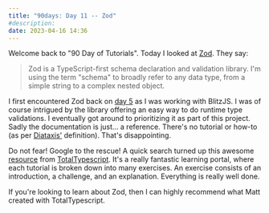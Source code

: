 ```yaml
---
title: "90days: Day 11 -- Zod"
#description: 
date: 2023-04-16 14:36
---
```


Welcome back to "90 Day of Tutorials". Today I looked at [Zod](https://zod.dev/). They say:
> Zod is a TypeScript-first schema declaration and validation library. I'm using the term "schema" to broadly refer to any data type, from a simple string to a complex nested object.

I first encountered Zod back on [day 5](/blog/90days-day-5-blitz) as I was working with BlitzJS. I was of course intrigued by the library offering an easy way to do runtime type validations. I eventually got around to prioritizing it as part of this project. Sadly the documentation is just... a reference. There's no tutorial or how-to (as per [Diataxis'](https://diataxis.fr/) definition). That's disappointing.

Do not fear! Google to the rescue! A quick search turned up this awesome [resource](https://www.totaltypescript.com/tutorials/zod) from [TotalTypescript](https://www.totaltypescript.com/). It's a really fantastic learning portal, where each tutorial is broken down into many exercises. An exercise consists of an introduction, a challenge, and an explanation. Everything is really well done.

If you're looking to learn about Zod, then I can highly recommend what Matt created with TotalTypescript.
